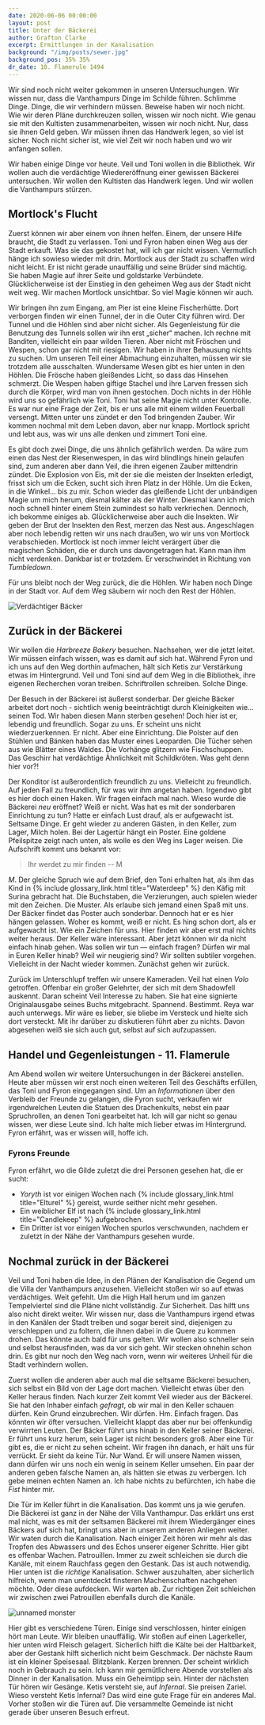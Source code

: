 ```yaml
---
date: 2020-06-06 00:00:00
layout: post
title: Unter der Bäckerei
author: Grafton Clarke
excerpt: Ermittlungen in der Kanalisation
background: "/img/posts/sewer.jpg"
background_pos: 35% 35%
dr_date: 10. Flamerule 1494
---
```


Wir sind noch nicht weiter gekommen in unseren Untersuchungen. Wir wissen nur,
dass die Vanthampurs Dinge im Schilde führen. Schlimme Dinge. Dinge, die wir
verhindern müssen. Beweise haben wir noch nicht. Wie wir deren Pläne
durchkreuzen sollen, wissen wir noch nicht. Wie genau sie mit den Kultisten
zusammenarbeiten, wissen wir noch nicht. Nur, dass sie ihnen Geld geben. Wir
müssen ihnen das Handwerk legen, so viel ist sicher. Noch nicht sicher ist, wie
viel Zeit wir noch haben und wo wir anfangen sollen.

Wir haben einige Dinge vor heute. Veil und Toni wollen in die Bibliothek. Wir
wollen auch die verdächtige Wiedereröffnung einer gewissen Bäckerei
untersuchen. Wir wollen den Kultisten das Handwerk legen. Und wir wollen die
Vanthampurs stürzen.

## Mortlock's Flucht

Zuerst können wir aber einem von ihnen helfen. Einem, der unsere Hilfe braucht,
die Stadt zu verlassen. Toni und Fyron haben einen Weg aus der Stadt erkauft.
Was sie das gekostet hat, will ich gar nicht wissen. Vermutlich hänge ich
sowieso wieder mit drin. Mortlock aus der Stadt zu schaffen wird nicht leicht.
Er ist nicht gerade unauffällig und seine Brüder sind mächtig. Sie haben
Magie auf ihrer Seite und goldstarke Verbündete. Glücklicherweise ist der
Einstieg in den geheimen Weg aus der Stadt nicht weit weg. Wir machen Mortlock
unsichtbar. So viel Magie können wir auch.

Wir bringen ihn zum Eingang, am Pier ist eine kleine Fischerhütte. Dort
verborgen finden wir einen Tunnel, der in die Outer City führen wird. Der
Tunnel und die Höhlen sind aber nicht sicher. Als Gegenleistung für die
Benutzung des Tunnels sollen wir ihn erst „sicher“ machen. Ich rechne mit
Banditen, vielleicht ein paar wilden Tieren. Aber nicht mit Fröschen und
Wespen, schon gar nicht mit riesigen. Wir haben in ihrer Behausung nichts zu
suchen. Um unseren Teil einer Abmachung einzuhalten, müssen wir sie trotzdem
alle ausschalten. Wundersame Wesen gibt es hier unten in den Höhlen. Die
Frösche haben gleißendes Licht, so dass das Hinsehen schmerzt. Die Wespen haben
giftige Stachel und ihre Larven fressen sich durch die Körper, wird man von
ihnen gestochen. Doch nichts in der Höhle wird uns so gefährlich wie Toni. Toni
hat seine Magie nicht unter Kontrolle. Es war nur eine Frage der Zeit, bis er
uns alle mit einem wilden Feuerball versengt. Mitten unter uns zündet er den
Tod bringenden Zauber. Wir kommen nochmal mit dem Leben davon, aber nur knapp.
Mortlock spricht und lebt aus, was wir uns alle denken und zimmert Toni eine.

Es gibt doch zwei Dinge, die uns ähnlich gefährlich werden. Da wäre zum einen
das Nest der Riesenwespen, in das wird blindlings hinein gelaufen sind, zum
anderen aber dann Veil, die ihren eigenen Zauber mittendrin zündet. Die
Explosion von Eis, mit der sie die meisten der Insekten erledigt, frisst sich
um die Ecken, sucht sich ihren Platz in der Höhle. Um die Ecken, in die Winkel…
bis zu mir. Schon wieder das gleißende Licht der unbändigen Magie um mich
herum, diesmal kälter als der Winter. Diesmal kann ich mich noch schnell hinter
einem Stein zumindest so halb verkriechen. Dennoch, ich bekomme einiges ab.
Glücklicherweise aber auch die Insekten. Wir geben der Brut der Insekten den
Rest, merzen das Nest aus. Angeschlagen aber noch lebendig retten wir uns nach
draußen, wo wir uns von Mortlock verabschieden. Mortlock ist noch immer leicht
verärgert über die magischen Schäden, die er durch uns davongetragen hat. Kann
man ihm nicht verdenken. Dankbar ist er trotzdem. Er verschwindet in Richtung
von *Tumbledown*.

Für uns bleibt noch der Weg zurück, die die Höhlen. Wir haben noch Dinge in der
Stadt vor. Auf dem Weg säubern wir noch den Rest der Höhlen.

![Verdächtiger Bäcker](/img/posts/baker.png)

## Zurück in der Bäckerei

Wir wollen die *Harbreeze Bakery* besuchen. Nachsehen, wer die jetzt leitet.
Wir müssen einfach wissen, was es damit auf sich hat. Während Fyron und ich uns
auf den Weg dorthin aufmachen, hält sich Ketis zur Verstärkung etwas im
Hintergrund.  Veil und Toni sind auf dem Weg in die Bibliothek, ihre eigenen
Recherchen voran treiben. Schriftrollen schreiben. Solche Dinge.

Der Besuch in der Bäckerei ist äußerst sonderbar. Der gleiche Bäcker arbeitet
dort noch - sichtlich wenig beeinträchtigt durch Kleinigkeiten wie… seinen Tod.
Wir haben diesen Mann sterben gesehen! Doch hier ist er, lebendig und
freundlich. Sogar zu uns. Er scheint uns nicht wiederzuerkennen. Er nicht. Aber
eine Einrichtung. Die Polster auf den Stühlen und Bänken haben das Muster eines
Leoparden. Die Tücher sehen aus wie Blätter eines Waldes. Die Vorhänge glitzern
wie Fischschuppen. Das Geschirr hat verdächtige Ähnlichkeit mit Schildkröten.
Was geht denn hier vor?!

Der Konditor ist außerordentlich freundlich zu uns. Vielleicht zu freundlich.
Auf jeden Fall zu freundlich, für was wir ihm angetan haben. Irgendwo gibt es
hier doch einen Haken. Wir fragen einfach mal nach. Wieso wurde die Bäckerei
*neu* eröffnet? Weiß er nicht. Was hat es mit der sonderbaren Einrichtung zu
tun? Hatte er einfach Lust drauf, als er aufgewacht ist. Seltsame Dinge. Er
geht wieder zu anderen Gästen, in den Keller, zum Lager, Milch holen. Bei der
Lagertür hängt ein Poster. Eine goldene Pfeilspitze zeigt nach unten, als wolle
es den Weg ins Lager weisen. Die Aufschrift kommt uns bekannt vor:

> Ihr werdet zu mir finden
> -- M

*M*. Der gleiche Spruch wie auf dem Brief, den Toni erhalten hat, als ihm das
Kind in {% include glossary_link.html title="Waterdeep" %} den Käfig mit Surina gebracht hat. Die Buchstaben, die
Verzierungen, auch spielen wieder mit den Zeichen. Die Muster. Als erlaube sich
jemand einen Spaß mit uns. Der Bäcker findet das Poster auch sonderbar. Dennoch
hat er es hier hängen gelassen. Woher es kommt, weiß er nicht. Es hing schon
dort, als er aufgewacht ist. Wie ein Zeichen für uns. Hier finden wir aber erst
mal nichts weiter heraus. Der Keller wäre interessant. Aber jetzt können wir da
nicht einfach hinab gehen. Was sollen wir tun — einfach fragen? Dürfen wir mal
in Euren Keller hinab? Weil wir neugierig sind? Wir sollten subtiler vorgehen.
Vielleicht in der Nacht wieder kommen. Zunächst gehen wir zurück.

Zurück im Unterschlupf treffen wir unsere Kameraden. Veil hat einen *Volo*
getroffen. Offenbar ein großer Gelehrter, der sich mit dem Shadowfell auskennt.
Daran scheint Veil Interesse zu haben. Sie hat eine signierte Originalausgabe
seines Buchs mitgebracht. Spannend. Bestimmt. Reya war auch unterwegs. Mir wäre
es lieber, sie bliebe im Versteck und hielte sich dort versteckt. Mit ihr
darüber zu diskutieren führt aber zu nichts. Davon abgesehen weiß sie sich auch
gut, selbst auf sich aufzupassen.

## Handel und Gegenleistungen - 11. Flamerule

Am Abend wollen wir weitere Untersuchungen in der Bäckerei anstellen. Heute
aber müssen wir erst noch einen weiteren Teil des Geschäfts erfüllen, das Toni
und Fyron eingegangen sind. Um an *Informationen* über den Verbleib der Freunde
zu gelangen, die Fyron sucht, verkaufen wir irgendwelchen Leuten die Statuen
des Drachenkults, nebst ein paar Spruchrollen, an denen Toni gearbeitet hat.
Ich will gar nicht so genau wissen, wer diese Leute sind. Ich halte mich lieber
etwas im Hintergrund. Fyron erfährt, was er wissen will, hoffe ich.

<div class="infobox hint">
<h3>Fyrons Freunde</h3>
<p>Fyron erfährt, wo die Gilde zuletzt die drei Personen gesehen hat, die er
sucht:</p>
<ul>
  <li><em>Yoryth</em> ist vor einigen Wochen nach {% include glossary_link.html title="Elturel" %} gereist, wurde
  seither nicht mehr gesehen.</li>
  <li>Ein weiblicher Elf ist nach {% include glossary_link.html title="Candlekeep" %} aufgebrochen.</li>
  <li>Ein Dritter ist vor einigen Wochen spurlos verschwunden, nachdem er
  zuletzt in der Nähe der Vanthampurs gesehen wurde.</li>
</ul>
</div>

## Nochmal zurück in der Bäckerei

Veil und Toni haben die Idee, in den Plänen der Kanalisation die Gegend um die
Villa der Vanthampurs anzusehen. Vielleicht stoßen wir so auf etwas
verdächtiges. Weit gefehlt. Um die High Hall herum und im ganzen Tempelviertel
sind die Pläne nicht vollständig. Zur Sicherheit. Das hilft uns also nicht
direkt weiter. Wir wissen nur, dass die Vanthampurs irgend etwas in den Kanälen
der Stadt treiben und sogar bereit sind, diejenigen zu verschleppen und zu
foltern, die ihnen dabei in die Quere zu kommen drohen. Das könnte auch bald
für uns gelten. Wir wollen also schneller sein und selbst herausfinden, was da
vor sich geht. Wir stecken ohnehin schon drin. Es gibt nur noch den Weg nach
vorn, wenn wir weiteres Unheil für die Stadt verhindern wollen.

Zuerst wollen die anderen aber auch mal die seltsame Bäckerei besuchen, sich
selbst ein Bild von der Lage dort machen. Vielleicht etwas über den Keller
heraus finden. Nach kurzer Zeit kommt Veil wieder aus der Bäckerei. Sie hat den
Inhaber einfach *gefragt*, ob wir mal in den Keller schauen dürfen. Kein Grund
einzubrechen. Wir dürfen. Hm. Einfach fragen. Das könnten wir öfter versuchen.
Vielleicht klappt das aber nur bei offenkundig verwirrten Leuten. Der Bäcker
führt uns hinab in den Keller seiner Bäckerei. Er führt uns kurz herum, sein
Lager ist nicht besonders groß. Aber eine Tür gibt es, die er nicht zu sehen
scheint. Wir fragen ihn danach, er hält uns für verrückt. Er sieht da keine
Tür. Nur Wand. Er will unsere Namen wissen, dann dürfen wir uns noch ein wenig
in seinem Keller umsehen. Ein paar der anderen geben falsche Namen an, als
hätten sie etwas zu verbergen. Ich gebe meinen echten Namen an. Ich habe nichts
zu befürchten, ich habe die *Fist* hinter mir.

Die Tür im Keller führt in die Kanalisation. Das kommt uns ja wie gerufen. Die
Bäckerei ist ganz in der Nähe der Villa Vanthampur. Das erklärt uns erst mal
nicht, was es mit der seltsamen Bäckerei mit ihrem Wiedergänger eines Bäckers
auf sich hat, bringt uns aber in unserem anderen Anliegen weiter. Wir waten
durch die Kanalisation. Nach einiger Zeit hören wir mehr als das Tropfen des
Abwassers und des Echos unserer eigener Schritte. Hier gibt es offenbar Wachen.
Patrouillen. Immer zu zweit schleichen sie durch die Kanäle, mit einem
Rauchfass gegen den Gestank. Das ist auch notwendig. Hier unten ist die
*richtige* Kanalisation. Schwer auszuhalten, aber sicherlich hilfreich, wenn
man unentdeckt finsteren Machenschaften nachgehen möchte. Oder diese aufdecken.
Wir warten ab. Zur richtigen Zeit schleichen wir zwischen zwei Patrouillen
ebenfalls durch die Kanäle.

![unnamed monster](/img/posts/unnamed_monster1.png)

Hier gibt es verschiedene Türen. Einige sind verschlossen, hinter einigen hört
man Leute. Wir bleiben unauffällig. Wir stoßen auf einen Lagerkeller, hier
unten wird Fleisch gelagert. Sicherlich hilft die Kälte bei der Haltbarkeit,
aber der Gestank hilft sicherlich nicht beim Geschmack. Der nächste Raum ist
ein kleiner Speisesaal. Blitzblank. Kerzen brennen. Der scheint wirklich noch
in Gebrauch zu sein. Ich kann mir gemütlichere Abende vorstellen als Dinner in
der Kanalisation. Muss ein Geheimtipp sein. Hinter der nächsten Tür hören wir
Gesänge. Ketis versteht sie, auf *Infernal*. Sie preisen Zariel. Wieso versteht
Ketis Infernal? Das wird eine gute Frage für ein anderes Mal. Vorher stoßen wir
die Türen auf. Die versammelte Gemeinde ist nicht gerade über unseren Besuch
erfreut.
